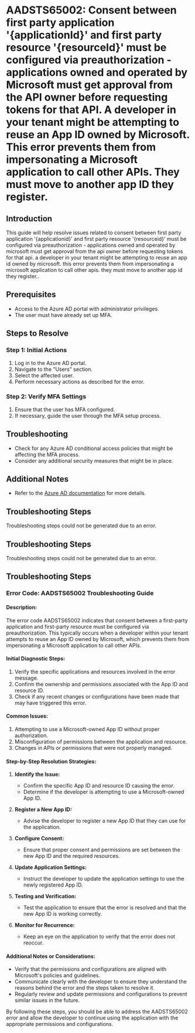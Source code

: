# AADSTS65002: Consent between first party application '{applicationId}' and first party resource '{resourceId}' must be configured via preauthorization - applications owned and operated by Microsoft must get approval from the API owner before requesting tokens for that API. A developer in your tenant might be attempting to reuse an App ID owned by Microsoft. This error prevents them from impersonating a Microsoft application to call other APIs. They must move to another app ID they register.

## Introduction
This guide will help resolve issues related to consent between first party application '{applicationid}' and first party resource '{resourceid}' must be configured via preauthorization - applications owned and operated by microsoft must get approval from the api owner before requesting tokens for that api. a developer in your tenant might be attempting to reuse an app id owned by microsoft. this error prevents them from impersonating a microsoft application to call other apis. they must move to another app id they register..

## Prerequisites
- Access to the Azure AD portal with administrator privileges.
- The user must have already set up MFA.

## Steps to Resolve

### Step 1: Initial Actions
1. Log in to the Azure AD portal.
2. Navigate to the "Users" section.
3. Select the affected user.
4. Perform necessary actions as described for the error.

### Step 2: Verify MFA Settings
1. Ensure that the user has MFA configured.
2. If necessary, guide the user through the MFA setup process.

## Troubleshooting
- Check for any Azure AD conditional access policies that might be affecting the MFA process.
- Consider any additional security measures that might be in place.

## Additional Notes
- Refer to the [Azure AD documentation](https://learn.microsoft.com/en-us/azure/active-directory/) for more details.


## Troubleshooting Steps
Troubleshooting steps could not be generated due to an error.

## Troubleshooting Steps
Troubleshooting steps could not be generated due to an error.

## Troubleshooting Steps
### Error Code: AADSTS65002 Troubleshooting Guide ###
#### Description: 
The error code AADSTS65002 indicates that consent between a first-party application and first-party resource must be configured via preauthorization. This typically occurs when a developer within your tenant attempts to reuse an App ID owned by Microsoft, which prevents them from impersonating a Microsoft application to call other APIs.

#### Initial Diagnostic Steps:
1. Verify the specific applications and resources involved in the error message.
2. Confirm the ownership and permissions associated with the App ID and resource ID.
3. Check if any recent changes or configurations have been made that may have triggered this error.

#### Common Issues:
1. Attempting to use a Microsoft-owned App ID without proper authorization.
2. Misconfiguration of permissions between the application and resource.
3. Changes in APIs or permissions that were not properly managed.

#### Step-by-Step Resolution Strategies:
1. **Identify the Issue:**
   - Confirm the specific App ID and resource ID causing the error.
   - Determine if the developer is attempting to use a Microsoft-owned App ID.

2. **Register a New App ID:**
   - Advise the developer to register a new App ID that they can use for the application.
   
3. **Configure Consent:**
   - Ensure that proper consent and permissions are set between the new App ID and the required resources.
   
4. **Update Application Settings:**
   - Instruct the developer to update the application settings to use the newly registered App ID.
   
5. **Testing and Verification:**
   - Test the application to ensure that the error is resolved and that the new App ID is working correctly.
   
6. **Monitor for Recurrence:**
   - Keep an eye on the application to verify that the error does not reoccur.

#### Additional Notes or Considerations:
- Verify that the permissions and configurations are aligned with Microsoft's policies and guidelines.
- Communicate clearly with the developer to ensure they understand the reasons behind the error and the steps taken to resolve it.
- Regularly review and update permissions and configurations to prevent similar issues in the future.

By following these steps, you should be able to address the AADSTS65002 error and allow the developer to continue using the application with the appropriate permissions and configurations.